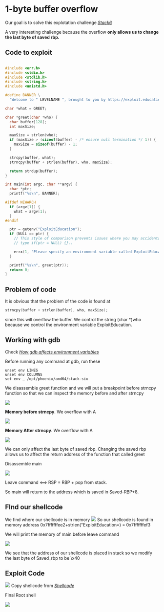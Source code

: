 # 1-byte buffer overflow

Our goal is to solve this explotation challenge <i> [Stack6](https://exploit.education/phoenix/stack-six/)</i>

A very interesting challenge because the overflow **only allows us to change the last byte of saved rbp.**

## Code to exploit
```c

#include <err.h>
#include <stdio.h>
#include <stdlib.h>
#include <string.h>
#include <unistd.h>

#define BANNER \
  "Welcome to " LEVELNAME ", brought to you by https://exploit.education"

char *what = GREET;

char *greet(char *who) {
  char buffer[128];
  int maxSize;

  maxSize = strlen(who);
  if (maxSize > (sizeof(buffer) - /* ensure null termination */ 1)) {
    maxSize = sizeof(buffer) - 1;
  }

  strcpy(buffer, what);
  strncpy(buffer + strlen(buffer), who, maxSize);

  return strdup(buffer);
}

int main(int argc, char **argv) {
  char *ptr;
  printf("%s\n", BANNER);

#ifdef NEWARCH
  if (argv[1]) {
    what = argv[1];
  }
#endif

  ptr = getenv("ExploitEducation");
  if (NULL == ptr) {
    // This style of comparison prevents issues where you may accidentally
    // type if(ptr = NULL) {}..

    errx(1, "Please specify an environment variable called ExploitEducation");
  }

  printf("%s\n", greet(ptr));
  return 0;
}

```
## Problem of code
It is obvious that the problem of the code is found at 
```c
strncpy(buffer + strlen(buffer), who, maxSize);
```
since this will overflow the buffer. We control the string (char *)who  because we control the environment variable ExploitEducation.

## Working with gdb

Check <i> [How gdb affects environment variables](https://stackoverflow.com/questions/50662903/differences-in-environment-layout-with-and-without-gdb
)</i>

Before running any command at gdb, run these
```
unset env LINES
unset env COLUMNS
set env _ /opt/phoenix/amd64/stack-six
```
We disassemble greet function and we will put a breakpoint before strncpy function so that we can
inspect the memory before and after strncpy



![](./images/disassmblegreet.png?)

**Memory before strncpy**. We overflow with A 

![](./images/beforestrcpy.png?)

**Memory After strncpy**. We overflow with A

![](./images/afterstrcpy.png?)



We can only affect the last byte of saved rbp. Changing the saved rbp allows us to affect the return address of the function that called greet

Disassemble main

![](./images/main.png?)

Leave command <==> RSP = RBP + pop from stack.

So main will return to the address which is saved in Saved-RBP+8.



## FInd our shellcode
We find where our shellcode is in memory
![](./images/grepExplo.png?)
So our shellcode is found in memory address 0x7fffffffee2+strlen("ExploitEducation=) = 0x7fffffffef3


We will print the memory of main before leave command

![](./images/mainbeforeleave.png?)

We see that the address of our shellcode is placed in stack so we modify the last byte of Saved_rbp to be \x40

## Exploit Code
![](./images/shell.png?)
Copy shellcode from
<i> [Shellcode](https://shell-storm.org/shellcode/files/shellcode-106.php)</i>


Final Root shell

![](./images/finaloutput.png?)


